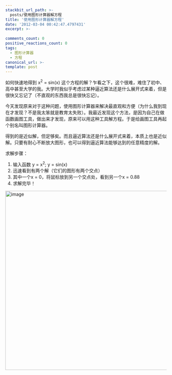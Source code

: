```yaml
---
stackbit_url_path: >-
  posts/使用图形计算器解方程
title: '使用图形计算器解方程'
date: '2012-03-04 00:42:47.4797431'
excerpt: >-
  
comments_count: 0
positive_reactions_count: 0
tags: 
  - 图形计算器
  - 方程
canonical_url: >-
template: post
---
```

<p>如何快速地得到 x<sup>2</sup> = sin(x) 这个方程的解？乍看之下，这个很难，难住了初中、高中甚至大学的我。大学时我似乎考虑过某种逼近算法还是什么展开式来着，但是很快又忘记了（不直观的东西我总是很快忘记）。</p>  <p>今天发现原来对于这种问题，使用图形计算器来解决最直观和方便（为什么我到现在才发现？不是我太笨就是教育太失败）。我最近发现这个方法，是因为自己在做函数画图工具，做出来才发现，原来可以用这种工具解方程。于是给画图工具再起个别名叫图形计算器。</p>  <p>得到的是近似解，但足够矣。而且逼近算法还是什么展开式来着，本质上也是近似解。只要有耐心不断放大图形，也可以得到逼近算法能够达到的任意精度的解。</p>  <p>求解步骤：</p>  <ol>   <li>输入函数 y = x<sup>2</sup>; y = sin(x) </li>    <li>迅速看到有两个解（它们的图形有两个交点） </li>    <li>其中一个x = 0，将鼠标放到另一个交点处，看到另一个x = 0.88 </li>    <li>求解完毕！ </li> </ol>  <p><a title="使用图形计算器求解方程" href="http://www.zizhujy.com/FunGrapher"><img style="border-right-width: 0px; display: inline; border-top-width: 0px; border-bottom-width: 0px; border-left-width: 0px" title="image" border="0" alt="image" src="http://www.zizhujy.com/blog/image.axd?picture=image_486.png" width="515" height="561" /></a></p>